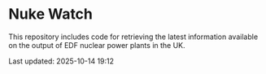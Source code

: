# Nuke Watch

This repository includes code for retrieving the latest information available on the output of EDF nuclear power plants in the UK.

Last updated: 2025-10-14 19:12